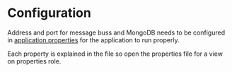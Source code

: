 # Configuration

Address and port for message buss and MongoDB needs to be configured in 
[application.properties](https://github.com/Ericsson/eiffel-intelligence/blob/master/src/main/resources/application.properties) 
for the application to run properly.

Each property is explained in the file so open the properties file for a view 
on properties role.

